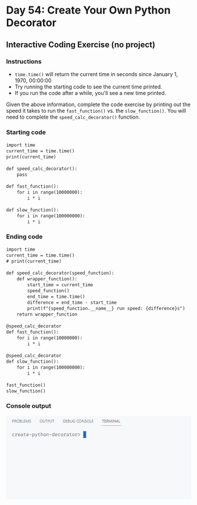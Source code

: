 # Day 54: Create Your Own Python Decorator

## Interactive Coding Exercise (no project)

### Instructions

- `time.time()` will return the current time in seconds since January 1, 1970, 00:00:00
- Try running the starting code to see the current time printed.
- If you run the code after a while, you'll see a new time printed.

Given the above information, complete the code exercise by printing out the speed it takes to run the `fast_function()` vs. the `slow_function()`. You will need to complete the `speed_calc_decorator()` function.

### Starting code

```
import time
current_time = time.time()
print(current_time)

def speed_calc_decorator():
    pass

def fast_function():
    for i in range(10000000):
        i * i
        
def slow_function():
    for i in range(100000000):
        i * i
```

### Ending code

```
import time
current_time = time.time()
# print(current_time)

def speed_calc_decorator(speed_function):
    def wrapper_function():
        start_time = current_time
        speed_function()
        end_time = time.time()
        difference = end_time - start_time
        print(f"{speed_function.__name__} run speed: {difference}s")
    return wrapper_function

@speed_calc_decorator
def fast_function():
    for i in range(10000000):
        i * i

@speed_calc_decorator       
def slow_function():
    for i in range(100000000):
        i * i
        
fast_function()
slow_function()
```

### Console output

<img src="output.gif" width500>
